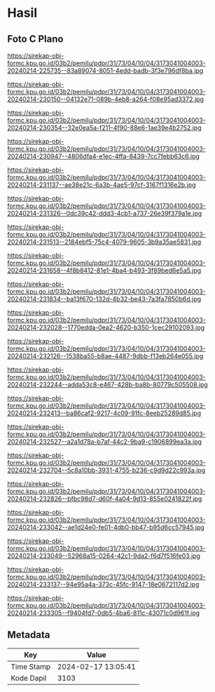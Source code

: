 # Hasil

## Foto C Plano

https://sirekap-obj-formc.kpu.go.id/03b2/pemilu/pdpr/31/73/04/10/04/3173041004003-20240214-225735--83a89074-8051-4edd-badb-3f3e796df8ba.jpg

https://sirekap-obj-formc.kpu.go.id/03b2/pemilu/pdpr/31/73/04/10/04/3173041004003-20240214-230150--04132e71-089b-4eb8-a264-f08e95ad3372.jpg

https://sirekap-obj-formc.kpu.go.id/03b2/pemilu/pdpr/31/73/04/10/04/3173041004003-20240214-230354--32e0ea5a-f211-4f90-88e6-1ae39e4b2752.jpg

https://sirekap-obj-formc.kpu.go.id/03b2/pemilu/pdpr/31/73/04/10/04/3173041004003-20240214-230947--4806dfa4-e1ec-4ffa-8439-7cc7febb63c6.jpg

https://sirekap-obj-formc.kpu.go.id/03b2/pemilu/pdpr/31/73/04/10/04/3173041004003-20240214-231137--ae38e21c-6a3b-4ae5-97cf-3167f1316e2b.jpg

https://sirekap-obj-formc.kpu.go.id/03b2/pemilu/pdpr/31/73/04/10/04/3173041004003-20240214-231326--0dc39c42-ddd3-4cb1-a737-26e39f379a1e.jpg

https://sirekap-obj-formc.kpu.go.id/03b2/pemilu/pdpr/31/73/04/10/04/3173041004003-20240214-231513--2184ebf5-75c4-4079-9605-3b9a35ae5831.jpg

https://sirekap-obj-formc.kpu.go.id/03b2/pemilu/pdpr/31/73/04/10/04/3173041004003-20240214-231658--4f8b8412-81e1-4ba4-b493-3f89bed6e5a5.jpg

https://sirekap-obj-formc.kpu.go.id/03b2/pemilu/pdpr/31/73/04/10/04/3173041004003-20240214-231834--ba13f670-132d-4b32-be43-7a3fa7850b6d.jpg

https://sirekap-obj-formc.kpu.go.id/03b2/pemilu/pdpr/31/73/04/10/04/3173041004003-20240214-232028--1770edda-0ea2-4620-b350-1cec29102093.jpg

https://sirekap-obj-formc.kpu.go.id/03b2/pemilu/pdpr/31/73/04/10/04/3173041004003-20240214-232126--1538ba55-b8ae-4487-9dbb-f13eb264e055.jpg

https://sirekap-obj-formc.kpu.go.id/03b2/pemilu/pdpr/31/73/04/10/04/3173041004003-20240214-232244--adda53c8-e467-428b-ba8b-80779c505508.jpg

https://sirekap-obj-formc.kpu.go.id/03b2/pemilu/pdpr/31/73/04/10/04/3173041004003-20240214-232413--ba86caf2-9217-4c09-91fc-8eeb25289d85.jpg

https://sirekap-obj-formc.kpu.go.id/03b2/pemilu/pdpr/31/73/04/10/04/3173041004003-20240214-232527--a2a1d78a-b7af-44c2-9ba9-c1906899ea3a.jpg

https://sirekap-obj-formc.kpu.go.id/03b2/pemilu/pdpr/31/73/04/10/04/3173041004003-20240214-232704--5c8a10bb-3931-4755-b236-c9d9d22c993a.jpg

https://sirekap-obj-formc.kpu.go.id/03b2/pemilu/pdpr/31/73/04/10/04/3173041004003-20240214-232826--bfbc98d7-d60f-4a04-9d13-855e0241822f.jpg

https://sirekap-obj-formc.kpu.go.id/03b2/pemilu/pdpr/31/73/04/10/04/3173041004003-20240214-233042--ae1d24e0-fe01-4db0-bb47-b95d6cc57945.jpg

https://sirekap-obj-formc.kpu.go.id/03b2/pemilu/pdpr/31/73/04/10/04/3173041004003-20240214-233049--52968a15-0264-42c1-9da2-f6d7f516fe03.jpg

https://sirekap-obj-formc.kpu.go.id/03b2/pemilu/pdpr/31/73/04/10/04/3173041004003-20240214-233137--94e95a4a-373c-45fc-9147-18e0672117d2.jpg

https://sirekap-obj-formc.kpu.go.id/03b2/pemilu/pdpr/31/73/04/10/04/3173041004003-20240214-233305--f9404fd7-0db5-4ba6-811c-43071c0d961f.jpg


## Metadata

| Key        | Value               |
| ---------- | ------------------- |
| Time Stamp | 2024-02-17 13:05:41 |
| Kode Dapil | 3103                |



